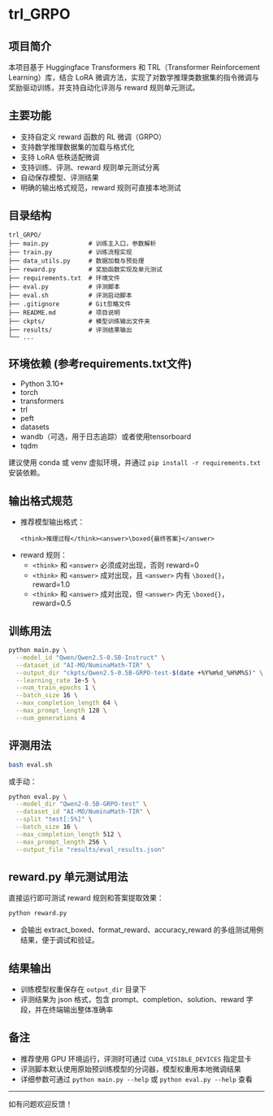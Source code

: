 # trl_GRPO

## 项目简介
本项目基于 Huggingface Transformers 和 TRL（Transformer Reinforcement Learning）库，结合 LoRA 微调方法，实现了对数学推理类数据集的指令微调与奖励驱动训练，并支持自动化评测与 reward 规则单元测试。

## 主要功能
- 支持自定义 reward 函数的 RL 微调（GRPO）
- 支持数学推理数据集的加载与格式化
- 支持 LoRA 低秩适配微调
- 支持训练、评测、reward 规则单元测试分离
- 自动保存模型、评测结果
- 明确的输出格式规范，reward 规则可直接本地测试

## 目录结构
```
trl_GRPO/
├── main.py           # 训练主入口，参数解析
├── train.py          # 训练流程实现
├── data_utils.py     # 数据加载与预处理
├── reward.py         # 奖励函数实现及单元测试
├── requirements.txt  # 环境文件
├── eval.py           # 评测脚本
├── eval.sh           # 评测启动脚本
├── .gitignore        # Git忽略文件
├── README.md         # 项目说明
├── ckpts/            # 模型训练输出文件夹
├── results/          # 评测结果输出
└── ...
```

## 环境依赖 (参考requirements.txt文件)
- Python 3.10+
- torch
- transformers
- trl
- peft
- datasets
- wandb（可选，用于日志追踪）或者使用tensorboard
- tqdm

建议使用 conda 或 venv 虚拟环境，并通过 `pip install -r requirements.txt` 安装依赖。

## 输出格式规范
- 推荐模型输出格式：
  ```
  <think>推理过程</think><answer>\boxed{最终答案}</answer>
  ```
- reward 规则：
  - `<think>` 和 `<answer>` 必须成对出现，否则 reward=0
  - `<think>` 和 `<answer>` 成对出现，且 `<answer>` 内有 `\boxed{}`，reward=1.0
  - `<think>` 和 `<answer>` 成对出现，但 `<answer>` 内无 `\boxed{}`，reward=0.5

## 训练用法

```bash
python main.py \
  --model_id "Qwen/Qwen2.5-0.5B-Instruct" \
  --dataset_id "AI-MO/NuminaMath-TIR" \
  --output_dir "ckpts/Qwen2.5-0.5B-GRPO-test-$(date +%Y%m%d_%H%M%S)" \
  --learning_rate 1e-5 \
  --num_train_epochs 1 \
  --batch_size 16 \
  --max_completion_length 64 \
  --max_prompt_length 128 \
  --num_generations 4
```

## 评测用法

```bash
bash eval.sh
```
或手动：
```bash
python eval.py \
  --model_dir "Qwen2-0.5B-GRPO-test" \
  --dataset_id "AI-MO/NuminaMath-TIR" \
  --split "test[:5%]" \
  --batch_size 16 \
  --max_completion_length 512 \
  --max_prompt_length 256 \
  --output_file "results/eval_results.json"
```

## reward.py 单元测试用法

直接运行即可测试 reward 规则和答案提取效果：
```bash
python reward.py
```
- 会输出 extract_boxed、format_reward、accuracy_reward 的多组测试用例结果，便于调试和验证。

## 结果输出
- 训练模型权重保存在 `output_dir` 目录下
- 评测结果为 json 格式，包含 prompt、completion、solution、reward 字段，并在终端输出整体准确率

## 备注
- 推荐使用 GPU 环境运行，评测时可通过 `CUDA_VISIBLE_DEVICES` 指定显卡
- 评测脚本默认使用原始预训练模型的分词器，模型权重用本地微调结果
- 详细参数可通过 `python main.py --help` 或 `python eval.py --help` 查看

---
如有问题欢迎反馈！ 